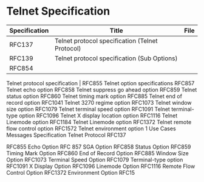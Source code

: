 # Telnet Specification


| Specification |                       Title                     | File |
|---------------|-------------------------------------------------|------|
|    RFC137     | Telnet protocol specification (Telnet Protocol) |      |
|    RFC139     | Telnet protocol specification (Sub Options)     |      |
|    RFC854     |
Telnet protocol specification
|    RFC855
Telnet option specifications
RFC857
Telnet echo option
RFC858
Telnet suppress go ahead option
RFC859
Telnet status option
RFC860
Telnet timing mark option
RFC885
Telnet end of record option
RFC1041
Telnet 3270 regime option
RFC1073
Telnet window size option
RFC1079
Telnet terminal speed option
RFC1091
Telnet terminal-type option
RFC1096
Telnet X display location option
RFC1116
Telnet Linemode option
RFC1184
Telnet Linemode option
RFC1372
Telnet remote flow control option
RFC1572
Telnet environment option
1
Use Cases
Messages
Specification
Telnet Protocol
RFC137

RFC855
Echo Option
RFC 857
SGA Option
RFC858
Status Option
RFC859
Timing Mark Option
RFC860
End of Record Option
RFC885
Window Size Option
RFC1073
Terminal Speed Option
RFC1079
Terminal-type option
RFC1091
X Display Option
RFC1096
Linemode Option
RFC1116
Remote Flow Control Option
RFC1372
Environment Option
RFC15
